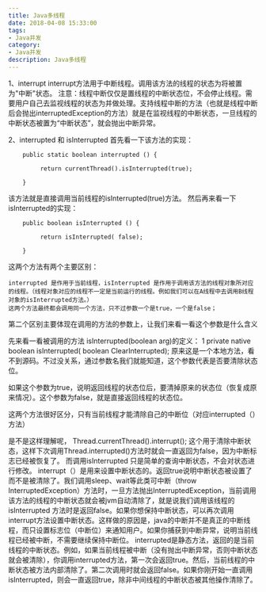 ```yaml
---
title: Java多线程
date: 2018-04-08 15:33:00
tags: 
- Java并发
category: 
- Java并发
description: Java多线程
---
```


 1、interrupt 
interrupt方法用于中断线程。调用该方法的线程的状态为将被置为"中断"状态。
注意：线程中断仅仅是置线程的中断状态位，不会停止线程。需要用户自己去监视线程的状态为并做处理。支持线程中断的方法（也就是线程中断后会抛出interruptedException的方法）就是在监视线程的中断状态，一旦线程的中断状态被置为“中断状态”，就会抛出中断异常。


2、interrupted 和 isInterrupted
首先看一下该方法的实现：

```
	public static boolean interrupted () {

	     return currentThread().isInterrupted(true);

	}
```
	
该方法就是直接调用当前线程的isInterrupted(true)方法。
然后再来看一下 isInterrupted的实现：

```
	public boolean isInterrupted () {

	     return isInterrupted( false);

	}
```

这两个方法有两个主要区别：

    interrupted 是作用于当前线程，isInterrupted 是作用于调用该方法的线程对象所对应的线程。（线程对象对应的线程不一定是当前运行的线程。例如我们可以在A线程中去调用B线程对象的isInterrupted方法。）
    这两个方法最终都会调用同一个方法，只不过参数一个是true，一个是false；


第二个区别主要体现在调用的方法的参数上，让我们来看一看这个参数是什么含义

先来看一看被调用的方法 isInterrupted(boolean arg)的定义：
1
	private native boolean isInterrupted( boolean ClearInterrupted);
原来这是一个本地方法，看不到源码。不过没关系，通过参数名我们就能知道，这个参数代表是否要清除状态位。

如果这个参数为true，说明返回线程的状态位后，要清掉原来的状态位（恢复成原来情况）。这个参数为false，就是直接返回线程的状态位。

这两个方法很好区分，只有当前线程才能清除自己的中断位（对应interrupted（）方法）


是不是这样理解呢，
Thread.currentThread().interrupt(); 这个用于清除中断状态，这样下次调用Thread.interrupted()方法时就会一直返回为false，因为中断标志已经被恢复了。
而调用isInterrupted 只是简单的查询中断状态，不会对状态进行修改。
interrupt（）是用来设置中断状态的。返回true说明中断状态被设置了而不是被清除了。我们调用sleep、wait等此类可中断（throw InterruptedException）方法时，一旦方法抛出InterruptedException，当前调用该方法的线程的中断状态就会被jvm自动清除了，就是说我们调用该线程的isInterrupted 方法时是返回false。如果你想保持中断状态，可以再次调用interrupt方法设置中断状态。这样做的原因是，java的中断并不是真正的中断线程，而只设置标志位（中断位）来通知用户。如果你捕获到中断异常，说明当前线程已经被中断，不需要继续保持中断位。
interrupted是静态方法，返回的是当前线程的中断状态。例如，如果当前线程被中断（没有抛出中断异常，否则中断状态就会被清除），你调用interrupted方法，第一次会返回true。然后，当前线程的中断状态被方法内部清除了。第二次调用时就会返回false。如果你刚开始一直调用isInterrupted，则会一直返回true，除非中间线程的中断状态被其他操作清除了。